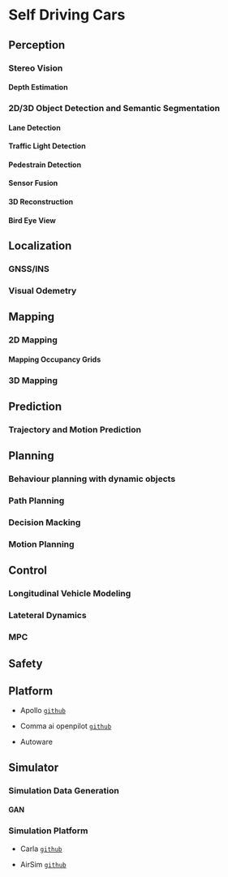# Self Driving Cars

## Perception

### Stereo Vision

#### Depth Estimation

### 2D/3D Object Detection and Semantic Segmentation

#### Lane Detection

#### Traffic Light Detection

#### Pedestrain Detection

#### Sensor Fusion

#### 3D Reconstruction

#### Bird Eye View 

## Localization

### GNSS/INS

### Visual Odemetry


## Mapping

### 2D Mapping

#### Mapping Occupancy Grids

### 3D Mapping


## Prediction

### Trajectory and Motion Prediction

## Planning

### Behaviour planning with dynamic objects

### Path Planning

### Decision Macking

### Motion Planning



## Control

### Longitudinal Vehicle Modeling

### Lateteral Dynamics 

### MPC

## Safety


## Platform

* Apollo [`github`](https://github.com/ApolloAuto/apollo)

* Comma ai openpilot [`github`](https://github.com/commaai/openpilot)

* Autoware



## Simulator

### Simulation Data Generation

#### GAN

### Simulation Platform

* Carla [`github`](https://github.com/carla-simulator/carla)

* AirSim [`github`](https://github.com/Microsoft/AirSim)
